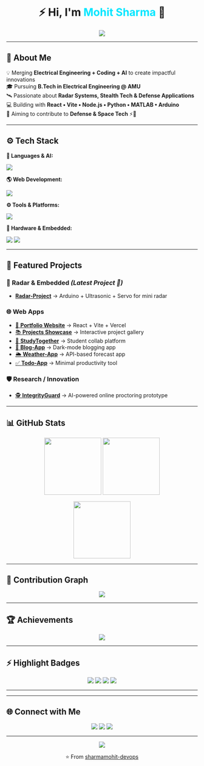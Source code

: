 <h1 align="center">⚡ Hi, I'm <span style="color:#00E6FF;">Mohit Sharma</span> 👋</h1>

<p align="center">
  <img src="https://readme-typing-svg.herokuapp.com?font=Fira+Code&weight=600&size=22&pause=1000&color=00E6FF&center=true&vCenter=true&width=700&lines=⚡+Electrical+Engineer;💻+Full-Stack+Developer;🔭+Embedded+%26+Radar+Enthusiast;📚+Python+%26+ML+Learner;🚀+Aspiring+ISRO+%7C+DRDO+Engineer;🔥+Open-Source+Contributor;🌟+Tech+Innovator" />
</p>

---

## 🌟 About Me
💡 Merging **Electrical Engineering + Coding + AI** to create impactful innovations  
🎓 Pursuing **B.Tech in Electrical Engineering @ AMU**  
🛰 Passionate about **Radar Systems, Stealth Tech & Defense Applications**  
💻 Building with **React • Vite • Node.js • Python • MATLAB • Arduino**  
🎯 Aiming to contribute to **Defense & Space Tech** ⚡🚀  

---

## ⚙️ Tech Stack

**🧠 Languages & AI:**  
<p>
  <img src="https://skillicons.dev/icons?i=python,matlab" />
</p>

**🌎 Web Development:**  
<p>
  <img src="https://skillicons.dev/icons?i=html,css,js,react,nodejs,vite,tailwind,bootstrap,firebase" />
</p>

**⚙️ Tools & Platforms:**  
<p>
  <img src="https://skillicons.dev/icons?i=git,github,vscode,vercel" />
</p>

**🔧 Hardware & Embedded:**  
<p>
  <img src="https://skillicons.dev/icons?i=arduino" />
  <img src="https://img.shields.io/badge/Processing-IDE-00A7FF?style=for-the-badge&logo=processingfoundation&logoColor=white" />
</p>

---

## 🚀 Featured Projects

### 🔭 Radar & Embedded *(Latest Project 📡)*  
- [**Radar-Project**](https://github.com/sharmamohit-devops/Radar-project) → Arduino + Ultrasonic + Servo for mini radar

### 🌐 Web Apps  
- [💼 **Portfolio Website**](https://github.com/sharmamohit-devops/Portfolio) → React + Vite + Vercel  
- [📚 **Projects Showcase**](https://github.com/sharmamohit-devops/Projects-Showcase) → Interactive project gallery  
- [🤝 **StudyTogether**](https://github.com/sharmamohit-devops/StudyTogether) → Student collab platform  
- [📝 **Blog-App**](https://github.com/sharmamohit-devops/Blog-App) → Dark-mode blogging app  
- [🌦 **Weather-App**](https://github.com/sharmamohit-devops/weather-App) → API-based forecast app  
- [✅ **Todo-App**](https://github.com/sharmamohit-devops/Todo-App) → Minimal productivity tool  

### 🛡️ Research / Innovation  
- [🕵️ **IntegrityGuard**](https://github.com/sharmamohit-devops/IntegrityGuard) → AI-powered online proctoring prototype  

---

## 📊 GitHub Stats

<p align="center">
  <img src="https://github-readme-stats.vercel.app/api?username=sharmamohit-devops&show_icons=true&theme=radical&hide_border=true" height="150"/>
  <img src="https://github-readme-streak-stats.herokuapp.com?user=sharmamohit-devops&theme=radical&hide_border=true" height="150"/>
</p>

<p align="center">
  <img src="https://github-readme-stats.vercel.app/api/top-langs/?username=sharmamohit-devops&layout=compact&theme=radical&hide_border=true" height="150"/>
</p>

---

## 🐍 Contribution Graph
<p align="center">
  <img src="https://github-profile-summary-cards.vercel.app/api/cards/profile-details?username=sharmamohit-devops&theme=radical" />
</p>

---

## 🏆 Achievements
<p align="center">
  <img src="https://github-profile-trophy.vercel.app/?username=sharmamohit-devops&theme=darkhub&no-frame=true&margin-w=12&margin-h=12&row=1&column=6" />
</p>

---

## ⚡ Highlight Badges
<p align="center">
  <img src="https://img.shields.io/badge/⚡-Electrical%20Engineer-8A2BE2?style=for-the-badge" />
  <img src="https://img.shields.io/badge/🚀-Future%20ISRO%20%7C%20DRDO%20Engineer-1E90FF?style=for-the-badge" />
  <img src="https://img.shields.io/badge/🔥-Tech%20Explorer-FF4500?style=for-the-badge" />
  <img src="https://img.shields.io/badge/📚-Lifelong%20Learner-32CD32?style=for-the-badge" />
</p>

---

---

## 🌐 Connect with Me
<p align="center">
  <a href="https://www.linkedin.com/in/mohit-sharma-js/" target="_blank"><img src="https://skillicons.dev/icons?i=linkedin" /></a>
  <a href="mailto:mohitfrontendev@gmail.com"><img src="https://skillicons.dev/icons?i=gmail" /></a>
  <a href="https://www.instagram.com/mohitsharma_dev7/" target="_blank"><img src="https://skillicons.dev/icons?i=instagram" /></a>
</p>

---

<p align="center">
  <img src="https://komarev.com/ghpvc/?username=sharmamohit-devops&label=Profile%20Views&color=brightgreen&style=flat-square" />
</p>

<p align="center">⭐ From <a href="https://github.com/sharmamohit-devops">sharmamohit-devops</a></p>

